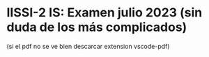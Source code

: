 # IISSI-2 IS: Examen julio 2023 (sin duda de los más complicados)
(si el pdf no se ve bien descarcar extension vscode-pdf)
